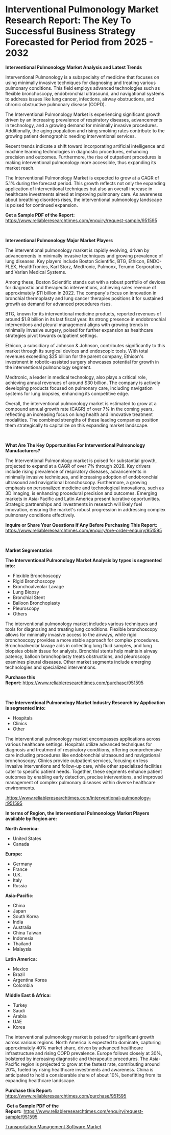 <p><h1>Interventional Pulmonology Market Research Report: The Key To Successful Business Strategy Forecasted for Period from 2025 - 2032</h1></p><p><strong>Interventional Pulmonology Market Analysis and Latest Trends</strong></p>
<p><p>Interventional Pulmonology is a subspecialty of medicine that focuses on using minimally invasive techniques for diagnosing and treating various pulmonary conditions. This field employs advanced technologies such as flexible bronchoscopy, endobronchial ultrasound, and navigational systems to address issues like lung cancer, infections, airway obstructions, and chronic obstructive pulmonary disease (COPD). </p><p>The Interventional Pulmonology Market is experiencing significant growth driven by an increasing prevalence of respiratory diseases, advancements in technology, and a growing demand for minimally invasive procedures. Additionally, the aging population and rising smoking rates contribute to the growing patient demographic needing interventional services. </p><p>Recent trends indicate a shift toward incorporating artificial intelligence and machine learning technologies in diagnostic procedures, enhancing precision and outcomes. Furthermore, the rise of outpatient procedures is making interventional pulmonology more accessible, thus expanding its market reach. </p><p>The Interventional Pulmonology Market is expected to grow at a CAGR of 5.1% during the forecast period. This growth reflects not only the expanding application of interventional techniques but also an overall increase in healthcare investments aimed at improving pulmonary care. As awareness about breathing disorders rises, the interventional pulmonology landscape is poised for continued expansion.</p></p>
<p><strong>Get a Sample PDF of the Report:&nbsp;</strong> <a href="https://www.reliableresearchtimes.com/enquiry/request-sample/951595?utm_campaign=3297&utm_medium=2&utm_source=Github&utm_content=ia&utm_term=06032025&utm_id=interventional-pulmonology">https://www.reliableresearchtimes.com/enquiry/request-sample/951595</a></p>
<p>&nbsp;</p>
<p><strong>Interventional Pulmonology Major Market Players</strong></p>
<p><p>The interventional pulmonology market is rapidly evolving, driven by advancements in minimally invasive techniques and growing prevalence of lung diseases. Key players include Boston Scientific, BTG, Ethicon, ENDO-FLEX, HealthTronics, Karl Storz, Medtronic, Pulmonx, Terumo Corporation, and Varian Medical Systems. </p><p>Among these, Boston Scientific stands out with a robust portfolio of devices for diagnostic and therapeutic interventions, achieving sales revenue of approximately $11 billion in 2022. The company's focus on innovation in bronchial thermoplasty and lung cancer therapies positions it for sustained growth as demand for advanced procedures rises.</p><p>BTG, known for its interventional medicine products, reported revenues of around $1.8 billion in its last fiscal year. Its strong presence in endobronchial interventions and pleural management aligns with growing trends in minimally invasive surgery, poised for further expansion as healthcare strategies pivot towards outpatient settings.</p><p>Ethicon, a subsidiary of Johnson & Johnson, contributes significantly to this market through its surgical devices and endoscopic tools. With total revenues exceeding $25 billion for the parent company, Ethicon's investment in robotic-assisted surgery showcases potential for growth in the interventional pulmonology segment.</p><p>Medtronic, a leader in medical technology, also plays a critical role, achieving annual revenues of around $30 billion. The company is actively developing products focused on pulmonary care, including navigation systems for lung biopsies, enhancing its competitive edge.</p><p>Overall, the interventional pulmonology market is estimated to grow at a compound annual growth rate (CAGR) of over 7% in the coming years, reflecting an increasing focus on lung health and innovative treatment modalities. The combined strengths of these leading companies position them strategically to capitalize on this expanding market landscape.</p></p>
<p>&nbsp;</p>
<p><strong>What Are The Key Opportunities For Interventional Pulmonology Manufacturers?</strong></p>
<p><p>The Interventional Pulmonology market is poised for substantial growth, projected to expand at a CAGR of over 7% through 2028. Key drivers include rising prevalence of respiratory diseases, advancements in minimally invasive techniques, and increasing adoption of endobronchial ultrasound and navigational bronchoscopy. Furthermore, a growing emphasis on personalized medicine and technological innovations, such as 3D imaging, is enhancing procedural precision and outcomes. Emerging markets in Asia-Pacific and Latin America present lucrative opportunities. Strategic partnerships and investments in research will likely fuel innovation, ensuring the market's robust progression in addressing complex pulmonary conditions effectively.</p></p>
<p><strong>Inquire or Share Your Questions If Any Before Purchasing This Report:</strong> <a href="https://www.reliableresearchtimes.com/enquiry/pre-order-enquiry/951595?utm_campaign=3297&utm_medium=2&utm_source=Github&utm_content=ia&utm_term=06032025&utm_id=interventional-pulmonology">https://www.reliableresearchtimes.com/enquiry/pre-order-enquiry/951595</a></p>
<p>&nbsp;</p>
<p><strong>Market Segmentation</strong></p>
<p><strong>The Interventional Pulmonology Market Analysis by types is segmented into:</strong></p>
<p><ul><li>Flexible Bronchoscopy</li><li>Rigid Bronchoscopy</li><li>Bronchoalveolar Lavage</li><li>Lung Biopsy</li><li>Bronchial Stent</li><li>Balloon Bronchoplasty</li><li>Pleuroscopy</li><li>Others</li></ul></p>
<p><p>The interventional pulmonology market includes various techniques and tools for diagnosing and treating lung conditions. Flexible bronchoscopy allows for minimally invasive access to the airways, while rigid bronchoscopy provides a more stable approach for complex procedures. Bronchoalveolar lavage aids in collecting lung fluid samples, and lung biopsies obtain tissue for analysis. Bronchial stents help maintain airway patency, balloon bronchoplasty treats obstructions, and pleuroscopy examines pleural diseases. Other market segments include emerging technologies and specialized interventions.</p></p>
<p><strong>Purchase this Report:&nbsp;</strong><a href="https://www.reliableresearchtimes.com/purchase/951595?utm_campaign=3297&utm_medium=2&utm_source=Github&utm_content=ia&utm_term=06032025&utm_id=interventional-pulmonology">https://www.reliableresearchtimes.com/purchase/951595</a></p>
<p>&nbsp;</p>
<p><strong>The Interventional Pulmonology Market Industry Research by Application is segmented into:</strong></p>
<p><ul><li>Hospitals</li><li>Clinics</li><li>Other</li></ul></p>
<p><p>The interventional pulmonology market encompasses applications across various healthcare settings. Hospitals utilize advanced techniques for diagnosis and treatment of respiratory conditions, offering comprehensive care including procedures like endobronchial ultrasound and navigational bronchoscopy. Clinics provide outpatient services, focusing on less invasive interventions and follow-up care, while other specialized facilities cater to specific patient needs. Together, these segments enhance patient outcomes by enabling early detection, precise interventions, and improved management of complex pulmonary diseases within diverse healthcare environments.</p></p>
<p><a href="https://www.reliableresearchtimes.com/interventional-pulmonology-r951595?utm_campaign=3297&utm_medium=2&utm_source=Github&utm_content=ia&utm_term=06032025&utm_id=interventional-pulmonology">&nbsp;https://www.reliableresearchtimes.com/interventional-pulmonology-r951595</a></p>
<p><strong>In terms of Region, the Interventional Pulmonology Market Players available by Region are:</strong></p>
<p>
    <p> <strong> North America: </strong>
        <ul>
            <li>United States</li>
            <li>Canada</li>
        </ul>
        </p> 
    <p> <strong> Europe: </strong>
        <ul>
            <li>Germany</li>
            <li>France</li>
            <li>U.K.</li>
            <li>Italy</li>
            <li>Russia</li>
        </ul>
        </p> 
    <p> <strong> Asia-Pacific: </strong>
        <ul>
            <li>China</li>
            <li>Japan</li>
            <li>South Korea</li>
            <li>India</li>
            <li>Australia</li>
            <li>China Taiwan</li>
            <li>Indonesia</li>
            <li>Thailand</li>
            <li>Malaysia</li>
        </ul>
        </p> 
    <p> <strong> Latin America: </strong>
        <ul>
            <li>Mexico</li>
            <li>Brazil</li>
            <li>Argentina Korea</li>
            <li>Colombia</li>
        </ul>
        </p> 
    <p> <strong> Middle East & Africa: </strong>
        <ul>
            <li>Turkey</li>
            <li>Saudi</li>
            <li>Arabia</li>
            <li>UAE</li>
            <li>Korea</li>
        </ul>
    </p>
    </p>
<p><p>The interventional pulmonology market is poised for significant growth across various regions. North America is expected to dominate, capturing approximately 40% market share, driven by advanced healthcare infrastructure and rising COPD prevalence. Europe follows closely at 30%, bolstered by increasing diagnostic and therapeutic procedures. The Asia-Pacific region is projected to grow at the fastest rate, contributing around 20%, fueled by rising healthcare investments and awareness. China is anticipated to hold a considerable share of about 10%, benefitting from its expanding healthcare landscape.</p></p>
<p><strong>Purchase this Report: </strong><a href="https://www.reliableresearchtimes.com/purchase/951595?utm_campaign=3297&utm_medium=2&utm_source=Github&utm_content=ia&utm_term=06032025&utm_id=interventional-pulmonology">https://www.reliableresearchtimes.com/purchase/951595</a></p>
<p>&nbsp;<strong>Get a Sample PDF of the Report:&nbsp;&nbsp;</strong><a href="https://www.reliableresearchtimes.com/enquiry/request-sample/951595?utm_campaign=3297&utm_medium=2&utm_source=Github&utm_content=ia&utm_term=06032025&utm_id=interventional-pulmonology">https://www.reliableresearchtimes.com/enquiry/request-sample/951595</a></p>
<p><strong></strong></p>
<p><p><a href="https://github.com/shrebasokib/Market-Research-Report-List-1/blob/main/transportation-management-software-market.md?utm_campaign=3297&utm_medium=2&utm_source=Github&utm_content=ia&utm_term=06032025&utm_id=interventional-pulmonology">Transportation Management Software Market</a></p></p>